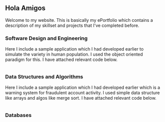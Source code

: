 ## Hola Amigos

Welcome to my website. This is basically my ePortfolio which contains a description of my skillset and projects that I've completed before.

### Software Design and Engineering

Here I include a sample application which I had developed earlier to simulate the variety in human population. I used the object oriented paradigm for this. I have attached relevant code below.

```markdown

```

### Data Structures and Algorithms

Here I include a sample application which I had developed earlier which is a warning system for fraudulent account activity. I used simple data structure like arrays and algos like merge sort. I have attached relevant code below.

```markdown

```
### Databases



